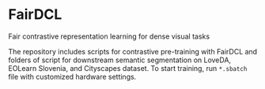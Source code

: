 # FairDCL
Fair contrastive representation learning for dense visual tasks


The repository includes scripts for contrastive pre-training with FairDCL and folders of script for downstream semantic segmentation on LoveDA, EOLearn Slovenia, and Cityscapes dataset. To start training, run ```*.sbatch``` file with customized hardware settings. 

